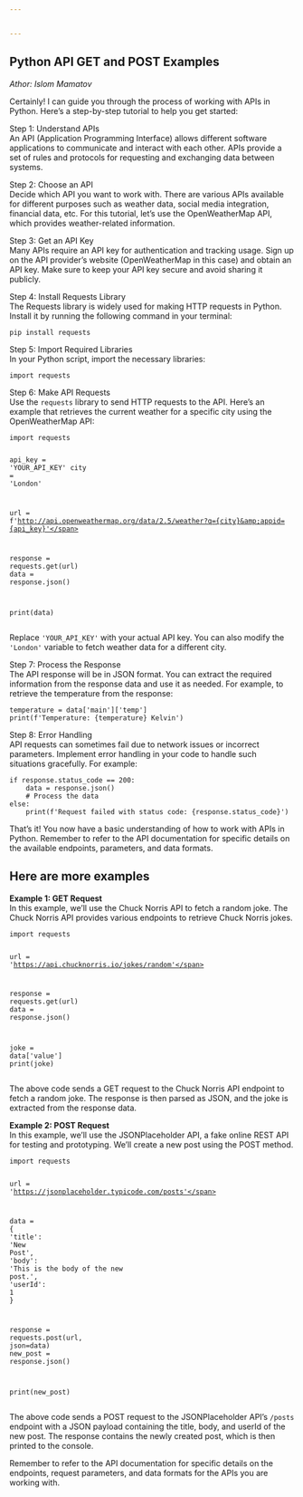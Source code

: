 ```yaml
---


---
```


<h2 id="python-api-get-and-post-examples">Python API GET and POST Examples</h2>
<p><em>Athor: Islom Mamatov</em></p>
<p>Certainly! I can guide you through the process of working with APIs in Python. Here’s a step-by-step tutorial to help you get started:</p>
<p>Step 1: Understand APIs<br>
An API (Application Programming Interface) allows different software applications to communicate and interact with each other. APIs provide a set of rules and protocols for requesting and exchanging data between systems.</p>
<p>Step 2: Choose an API<br>
Decide which API you want to work with. There are various APIs available for different purposes such as weather data, social media integration, financial data, etc. For this tutorial, let’s use the OpenWeatherMap API, which provides weather-related information.</p>
<p>Step 3: Get an API Key<br>
Many APIs require an API key for authentication and tracking usage. Sign up on the API provider’s website (OpenWeatherMap in this case) and obtain an API key. Make sure to keep your API key secure and avoid sharing it publicly.</p>
<p>Step 4: Install Requests Library<br>
The Requests library is widely used for making HTTP requests in Python. Install it by running the following command in your terminal:</p>
<pre><code>pip install requests
</code></pre>
<p>Step 5: Import Required Libraries<br>
In your Python script, import the necessary libraries:</p>
<pre class=" language-python"><code class="prism  language-python"><span class="token keyword">import</span> requests
</code></pre>
<p>Step 6: Make API Requests<br>
Use the <code>requests</code> library to send HTTP requests to the API. Here’s an example that retrieves the current weather for a specific city using the OpenWeatherMap API:</p>
<pre class=" language-python"><code class="prism  language-python"><span class="token keyword">import</span> requests

api_key <span class="token operator">=</span> <span class="token string">'YOUR_API_KEY'</span>
city <span class="token operator">=</span> <span class="token string">'London'</span>

url <span class="token operator">=</span> f<span class="token string">'http://api.openweathermap.org/data/2.5/weather?q={city}&amp;appid={api_key}'</span>

response <span class="token operator">=</span> requests<span class="token punctuation">.</span>get<span class="token punctuation">(</span>url<span class="token punctuation">)</span>
data <span class="token operator">=</span> response<span class="token punctuation">.</span>json<span class="token punctuation">(</span><span class="token punctuation">)</span>

<span class="token keyword">print</span><span class="token punctuation">(</span>data<span class="token punctuation">)</span>
</code></pre>
<p>Replace <code>'YOUR_API_KEY'</code> with your actual API key. You can also modify the <code>'London'</code> variable to fetch weather data for a different city.</p>
<p>Step 7: Process the Response<br>
The API response will be in JSON format. You can extract the required information from the response data and use it as needed. For example, to retrieve the temperature from the response:</p>
<pre class=" language-python"><code class="prism  language-python">temperature <span class="token operator">=</span> data<span class="token punctuation">[</span><span class="token string">'main'</span><span class="token punctuation">]</span><span class="token punctuation">[</span><span class="token string">'temp'</span><span class="token punctuation">]</span>
<span class="token keyword">print</span><span class="token punctuation">(</span>f<span class="token string">'Temperature: {temperature} Kelvin'</span><span class="token punctuation">)</span>
</code></pre>
<p>Step 8: Error Handling<br>
API requests can sometimes fail due to network issues or incorrect parameters. Implement error handling in your code to handle such situations gracefully. For example:</p>
<pre class=" language-python"><code class="prism  language-python"><span class="token keyword">if</span> response<span class="token punctuation">.</span>status_code <span class="token operator">==</span> <span class="token number">200</span><span class="token punctuation">:</span>
    data <span class="token operator">=</span> response<span class="token punctuation">.</span>json<span class="token punctuation">(</span><span class="token punctuation">)</span>
    <span class="token comment"># Process the data</span>
<span class="token keyword">else</span><span class="token punctuation">:</span>
    <span class="token keyword">print</span><span class="token punctuation">(</span>f<span class="token string">'Request failed with status code: {response.status_code}'</span><span class="token punctuation">)</span>
</code></pre>
<p>That’s it! You now have a basic understanding of how to work with APIs in Python. Remember to refer to the API documentation for specific details on the available endpoints, parameters, and data formats.</p>
<h2 id="here-are-more-examples">Here are more examples</h2>
<p><strong>Example 1: GET Request</strong><br>
In this example, we’ll use the Chuck Norris API to fetch a random joke. The Chuck Norris API provides various endpoints to retrieve Chuck Norris jokes.</p>
<pre class=" language-python"><code class="prism  language-python"><span class="token keyword">import</span> requests

url <span class="token operator">=</span> <span class="token string">'https://api.chucknorris.io/jokes/random'</span>

response <span class="token operator">=</span> requests<span class="token punctuation">.</span>get<span class="token punctuation">(</span>url<span class="token punctuation">)</span>
data <span class="token operator">=</span> response<span class="token punctuation">.</span>json<span class="token punctuation">(</span><span class="token punctuation">)</span>

joke <span class="token operator">=</span> data<span class="token punctuation">[</span><span class="token string">'value'</span><span class="token punctuation">]</span>
<span class="token keyword">print</span><span class="token punctuation">(</span>joke<span class="token punctuation">)</span>
</code></pre>
<p>The above code sends a GET request to the Chuck Norris API endpoint to fetch a random joke. The response is then parsed as JSON, and the joke is extracted from the response data.</p>
<p><strong>Example 2: POST Request</strong><br>
In this example, we’ll use the JSONPlaceholder API, a fake online REST API for testing and prototyping. We’ll create a new post using the POST method.</p>
<pre class=" language-python"><code class="prism  language-python"><span class="token keyword">import</span> requests

url <span class="token operator">=</span> <span class="token string">'https://jsonplaceholder.typicode.com/posts'</span>

data <span class="token operator">=</span> <span class="token punctuation">{</span>
    <span class="token string">'title'</span><span class="token punctuation">:</span> <span class="token string">'New Post'</span><span class="token punctuation">,</span>
    <span class="token string">'body'</span><span class="token punctuation">:</span> <span class="token string">'This is the body of the new post.'</span><span class="token punctuation">,</span>
    <span class="token string">'userId'</span><span class="token punctuation">:</span> <span class="token number">1</span>
<span class="token punctuation">}</span>

response <span class="token operator">=</span> requests<span class="token punctuation">.</span>post<span class="token punctuation">(</span>url<span class="token punctuation">,</span> json<span class="token operator">=</span>data<span class="token punctuation">)</span>
new_post <span class="token operator">=</span> response<span class="token punctuation">.</span>json<span class="token punctuation">(</span><span class="token punctuation">)</span>

<span class="token keyword">print</span><span class="token punctuation">(</span>new_post<span class="token punctuation">)</span>
</code></pre>
<p>The above code sends a POST request to the JSONPlaceholder API’s <code>/posts</code> endpoint with a JSON payload containing the title, body, and userId of the new post. The response contains the newly created post, which is then printed to the console.</p>
<p>Remember to refer to the API documentation for specific details on the endpoints, request parameters, and data formats for the APIs you are working with.</p>

